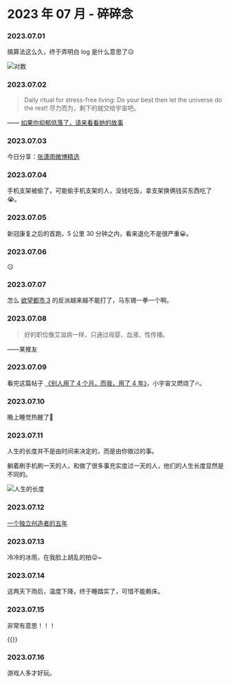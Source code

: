 # 2023 年 07 月 - 碎碎念


### 2023.07.01
搞算法这么久，终于弄明白 log 是什么意思了😥

![对数](https://miasanmia.oss-cn-beijing.aliyuncs.com/picture/2023/07/02/d2d45da0-187a-11ee-be56-0242ac120002.png)

### 2023.07.02
> Daily ritual for stress-free living: Do your best then let the universe do the rest!
> 尽力而为，剩下的就交给宇宙吧。

—— [如果你抑郁低落了，请来看看她的故事](https://mp.weixin.qq.com/s/aJbxgIXZaiPA5LtfdyoKeQ)

### 2023.07.03
今日分享：[张潇雨微博精选](https://rili.zxy.wiki/)

### 2023.07.04
手机支架被偷了，可能偷手机支架的人，没钱吃饭，拿支架换俩钱买东西吃了😭。

### 2023.07.05
新冠康复之后的首跑，5 公里 30 分钟之内，看来退化不是很严重😀。

### 2023.07.06
😑

### 2023.07.07
怎么 [欲望都市 3](https://czzy.pro/movie/2925.html) 的反派越来越不能打了，马东锡一拳一个啊。

### 2023.07.08
> 好的职位像艾滋病一样，只通过母婴、血液、性传播。

——某推友

### 2023.07.09
看完这篇帖子 [《别人用了 4 个月，而我，用了 4 年》](https://leetcode.cn/circle/discuss/vH1sJ2/)，小宇宙又燃烧了🔥。

### 2023.07.10
晚上睡觉热醒了🥵

### 2023.07.11
人生的长度并不是由时间来决定的，而是由你做过的事。

躺着刷手机刷一天的人，和做了很多事充实度过一天的人，他们的人生长度显然是不同的。

![人生的长度](https://miasanmia.oss-cn-beijing.aliyuncs.com/picture/2023/07/11/3f46fc1d-ae25-4dda-88cb-40f7f79afcd5.jpg)

### 2023.07.12
[一个独立创造者的五年](https://mp.weixin.qq.com/s/x6PLSIMn_1qcKnXWPT-J-Q)

### 2023.07.13
冷冷的冰雨，在我脸上胡乱的拍😛~

### 2023.07.14
这两天下雨后，温度下降，终于睡踏实了，可惜不能赖床。

### 2023.07.15
非常有意思！！！

{{<bilibili BV1vh4y1g7af>}}

### 2023.07.16
游戏人多才好玩。



